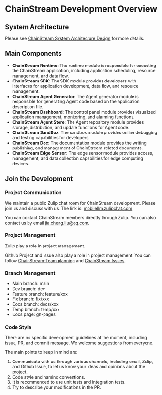 # ChainStream Development Overview

## System Architecture

Please see [ChainStream System Architecture Design](../../SystemOverview/SYSTEM_SCENARIOS/) for more details.

## Main Components

- **ChainStream Runtime**: The runtime module is responsible for executing the ChainStream application, including application scheduling, resource management, and data flow.
- **ChainStream SDK**: The SDK module provides developers with interfaces for application development, data flow, and resource management.
- **ChainStream Agent Generator**: The Agent generator module is responsible for generating Agent code based on the application description file.
- **ChainStream Dashboard**: The control panel module provides visualized application management, monitoring, and alarming functions.
- **ChainStream Agent Store**: The Agent repository module provides storage, distribution, and update functions for Agent code.
- **ChainStream SandBox**: The sandbox module provides online debugging and testing capabilities for developers.
- **ChainStream Doc**: The documentation module provides the writing, publishing, and management of ChainStream-related documents.
- **ChainStream Edge Sensor**: The edge sensor module provides access, management, and data collection capabilities for edge computing devices.

## Join the Development

### Project Communication

We maintain a public Zulip chat room for ChainStream development. Please join us and discuss with us. The link is: [mobilellm.zulipchat.com](https://mobilellm.zulipchat.com/#narrow/stream/419866-web-public/topic/ChainStream)

You can contact ChainStream members directly through Zulip. You can also contact us by email [jia.cheng.liu@qq.com](mailto:jia.cheng.liu@qq.com).

### Project Management

Zulip play a role in project management.

Github Project and Issue also play a role in project management. You can follow [ChainStream-Team planning](https://github.com/orgs/MobileLLM/projects/2) and [ChainStream Issues](https://github.com/MobileLLM/ChainStream/issues).

### Branch Management

* Main branch: main
* Dev branch: dev
* Feature branch: feature/xxx
* Fix branch: fix/xxx
* Docs branch: docs/xxx
* Temp branch: temp/xxx
* Docs page: gh-pages



### Code Style

There are no specific development guidelines at the moment, including issue, PR, and commit message. We welcome suggestions from everyone.

The main points to keep in mind are:

1. Communicate with us through various channels, including email, Zulip, and Github Issue, to let us know your ideas and opinions about the project.
2. Code style and naming conventions.
3. It is recommended to use unit tests and integration tests.
4. Try to describe your modifications in the PR.


